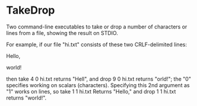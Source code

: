 # TakeDrop
Two command-line executables to take or drop a number of characters or lines from a file, showing the result on STDIO.

For example, if our file "hi.txt" consists of these two CRLF-delimited lines:
  
Hello,

world!
  
then
   take 4 0 hi.txt
returns "Hell", and 
   drop 9 0 hi.txt
returns "orld!"; the "0" specifies working on scalars (characters).
Specifying this 2nd argument as "1" works on lines, so 
   take 1 1 hi.txt
Returns "Hello," and 
   drop 1 1 hi.txt
returns "world!".
